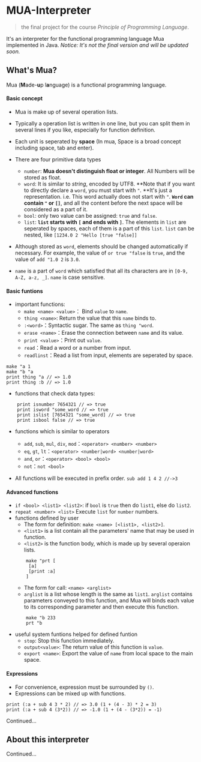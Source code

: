 # MUA-Interpreter
> the final project for the course *Principle of Programming Language*.

It's an interpreter for the functional programming language Mua implemented in Java.
*Notice: It's not the final version and will be updated soon.*

## What's Mua?

Mua (**M**ade-**u**p l**a**nguage) is a functional programming language.

#### Basic concept

+ Mua is make up of several operation lists.
+ Typically a operation list is written in one line, but you can split them in several lines if you like, especially for function definition.
+ Each unit is seperated by **space** (In mua, Space is a broad concept including  space, tab and enter).
+ There are four primitive data types
	- `number`: **Mua doesn't distinguish float or integer**. All Numbers will be stored as float.
    - `word`: It is similar to *string*, encoded by UTF8. **Note that if you want to directly declare a `word`, you must start with `"`. **It's just a representation. i.e. This word actually does not start with `"`. **`Word` can contain `"` or `[]`**, and all the content before the next space will be considered as a part of it.
    - `bool`: only two value can be assigned: `true` and `false`.
    - `list`: **`list` starts with `[` and ends with `]`**. The elements in `list` are seperated by spaces, each of them is a part of this `list`. `list` can be nested, like `[1234.0 2 "Hello [true "false]]`

+ Although stored as `word`, elements should be changed automatically if necessary. For example, the value of `or true "false` is `true`, and the value of `add "1.0 2` is `3.0`.

+ `name` is a part of `word` which satisfied that all its characters are in `[0-9, A-Z, a-z, _]`. `name` is case sensitive.

#### Basic funtions

- important functions:
    - `make <name> <value>`： Bind `value` to `name`.
    - `thing <name>`: Return the value that this `name` binds to.
    - `:<word>`：Syntactic sugar. The same as `thing "word`.
    - `erase <name>`：Erase the connection between `name` and its value.
    - `print <value>`：Print out `value`.
    - `read`：Read a word or a number from input.
    - `readlinst`：Read a list from input, elements are seperated by space.
```
make "a 1
make "b "a
print thing "a // => 1.0
print thing :b // => 1.0
```

- functions that check data types:
```
    print isnumber 7654321 // => true
    print isword "some_word // => true
    print islist [7654321 "some_word] // => true
    print isbool false // => true
```

- functions which is similar to operators
  - `add`, `sub`, `mul`, `div`, `mod`：`<operator> <number> <number>`
  - `eq`, `gt`, `lt`：`<operator> <number|word> <number|word>`
  - `and`, `or`：`<operator> <bool> <bool>`
  - `not`：`not <bool>`

- All functions will be executed in prefix order. `sub add 1 4 2 //->3`

#### Advanced functions

- `if <bool> <list1> <list2>`: if `bool` is `true` then do `list1`, else do `list2`.
- `repeat <number> <list>` Execute `list` for `number` numbers.
- functions defined by user
	+ The form for definition: `make <name> [<list1>, <list2>]`.
	+ `<list1>` is a list contain all the parameters' name that may be used in function.
	+ `<list2>` is the function body, which is made up by several operaion lists.
    ```
        make "prt [
         [a]
         [print :a]
        ]
    ```
    + The form for call: `<name> <arglist>`
    + `arglist` is a list whose length is the same as `list1`. `arglist` contains parameters conveyed to this function, and Mua will binds each value to its corresponding parameter and then execute this function.
    ```
    	make "b 233
        prt "b
    ```
- useful system funtions helped for defined funtion
	+ `stop`: Stop this function immediately.
	+ `output<value>`: The return value of this function is `value`.
	+ `export <name>`: Export the value of `name` from local space to the main space.

#### Expressions

+ For convenience, expression must be surrounded by `()`.
+ Expressions can be mixed up with functions.
```
print (:a + sub 4 3 * 2) // => 3.0 (1 + (4 - 3) * 2 = 3)
print (:a + sub 4 (3*2)) // => -1.0 (1 + (4 - (3*2)) = -1)
```

Continued...

## About this interpreter

Continued...
